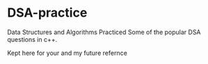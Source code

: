 # DSA-practice
Data Structures and Algorithms
Practiced Some of the popular DSA questions in c++.


Kept here for your and my future refernce
